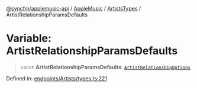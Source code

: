 [@syncfm/applemusic-api](../../../../../../globals.md) / [AppleMusic](../../../index.md) / [ArtistsTypes](../index.md) / ArtistRelationshipParamsDefaults

# Variable: ArtistRelationshipParamsDefaults

> `const` **ArtistRelationshipParamsDefaults**: [`ArtistRelationshipOptions`](../interfaces/ArtistRelationshipOptions.md)

Defined in: [endpoints/Artists/types.ts:221](https://github.com/sync-fm/applemusic-api/blob/9471caba6a6b5bc92263ffc6e5d9c04672ec1f7f/src/endpoints/Artists/types.ts#L221)
